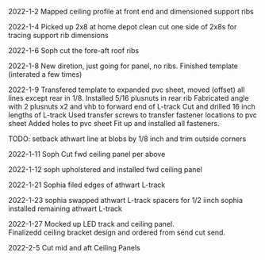 2022-1-2
Mapped ceiling profile at front end and dimensioned support ribs

2022-1-4
Picked up 2x8 at home depot
clean cut one side of 2x8s for tracing support rib dimensions

2022-1-6 
Soph cut the fore-aft roof ribs

2022-1-8
New diretion, just going for panel, no ribs.
Finished template (interated a few times)

2022-1-9
Transfered template to expanded pvc sheet, moved (offset) all lines except rear in 1/8.
Installed 5/16 plusnuts in rear rib
Fabricated angle with 2 plusnuts x2 and vhb to forward end of L-track
Cut and drilled  16 inch lengths of L-track
Used transfer screws to transfer fastener locations to pvc sheet
Added holes to pvc sheet
Fit up and installed all fasteners.

TODO: setback athwart line at blobs by 1/8 inch and trim outside corners

2022-1-11
Soph Cut fwd ceiling panel per above

2022-1-12
soph upholstered and installed fwd ceiling panel

2022-1-21
Sophia filed edges of athwart L-track

2022-1-23
sophia swapped athwart L-track spacers for 1/2 iinch
sophia installed remaining athwart L-track

2022-1-27
Mocked up LED track and ceiling panel.  
Finalizedd ceiling bracket design and ordered from send cut send.

2022-2-5
Cut mid and aft Ceiling Panels

